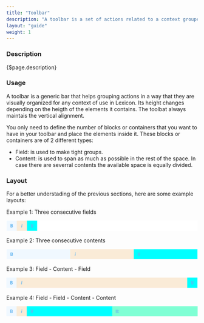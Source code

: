 ```yaml
---
title: "Toolbar"
description: "A toolbar is a set of actions related to a context grouped in a bar."
layout: "guide"
weight: 1
---
```


### Description

{$page.description}

### Usage

A toolbar is a generic bar that helps grouping actions in a way that they are visually organized for any context of use in Lexicon. Its height changes depending on the heigth of the elements it contains. The toolbat always maintais the vertical alignment.

You only need to define the number of blocks or containers that you want to have in your toolbar and place the elements inside it. These blocks or containers are of 2 different types:

* Field: is used to make tight groups.
* Content: is used to span as much as possible in the rest of the space. In case there are severral contents the available space is equally divided.

### Layout

For a better understading of the previous sections, here are some example layouts:

Example 1: Three consecutive fields

![toolbar layout example with three fields](../../../images/toolbarLayoutExample1.png)

Example 2: Three consecutive contents

![toolbar layout example with three contents](../../../images/toolbarLayoutExample2.png)

Example 3: Field - Content - Field

![toolbar layout example with field - content - field](../../../images/toolbarLayoutExample3.png)

Example 4: Field - Field - Content - Content

![toolbar layout example with field - field - content - content](../../../images/toolbarLayoutExample4.png)
